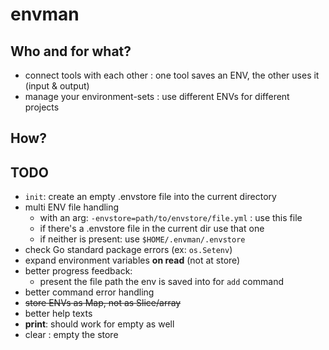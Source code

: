 # envman

## Who and for what?

- connect tools with each other : one tool saves an ENV, the other uses it (input & output)
- manage your environment-sets : use different ENVs for different projects


## How?


## TODO

- `init`: create an empty .envstore file into the current directory
- multi ENV file handling
  - with an arg: `-envstore=path/to/envstore/file.yml` : use this file
  - if there's a .envstore file in the current dir use that one
  - if neither is present: use `$HOME/.envman/.envstore`
- check Go standard package errors (ex: `os.Setenv`)
- expand environment variables **on read** (not at store)
- better progress feedback:
  - present the file path the env is saved into for `add` command
- better command error handling
- ~~store ENVs as Map, not as Slice/array~~
- better help texts 
- **print**: should work for empty as well
- clear : empty the store
